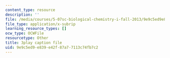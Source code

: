 ```yaml
---
content_type: resource
description: ''
file: /media/courses/5-07sc-biological-chemistry-i-fall-2013/9e9c5ed9e839e42f87a77113c74fb7c2_VVOazB6_D3Q.srt
file_type: application/x-subrip
learning_resource_types: []
ocw_type: OCWFile
resourcetype: Other
title: 3play caption file
uid: 9e9c5ed9-e839-e42f-87a7-7113c74fb7c2
---
```

